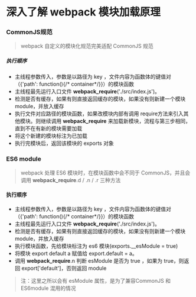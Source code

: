 # 深入了解 webpack 模块加载原理

### CommonJS规范
> webpack 自定义的模块化规范完美适配 CommonJS 规范

##### 执行顺序
* 主线程参数传入，参数是以路径为 key ，文件内容为函数体的键值对（{'path': function(){/* container*/}}）的模块函数
* 主线程最先运行入口文件 __webpack_require__('./src/index.js')。
* 检测是否有缓存，如果有则直接返回缓存的模块，如果没有则新建一个模块module，并放入缓存
* 执行文件对应路径的模块函数，如果改模块内部有调用 require方法来引入其他模块。则继续调用 __webpack_require__ 来加载新模块，流程与第三步相同，直到不在有新的模块需要加载
* 将这个新建的模块标注为已加载
* 执行完模块后，返回该模块的 exports 对象


### ES6 module
> webpack 处理 ES6 模块时，在模块函数中会不同于 CommonJS，并且会调用 __webpack_require__.d / .n / .r 三种方法

#### 执行顺序
* 主线程参数传入，参数是以路径为 key ，文件内容为函数体的键值对（{'path': function(){/* container*/}}）的模块函数
* 主线程最先运行入口文件 __webpack_require__('./src/index.js')。
* 检测是否有缓存，如果有则直接返回缓存的模块，如果没有则新建一个模块module，并放入缓存
* 执行模块函数，先给模块标注为 es6 模块(exports.__esModule = true)
* 将模块 export default a 赋值给  export.default = a。
* 调用 __webpack_require__.n 判断 esModule 是否为 true ，如果为 true，则返回 export['default']，否则返回 module

> 注：这里之所以会有 esModule 属性，是为了兼容CommonJS 和 ES6module 混用的情况



